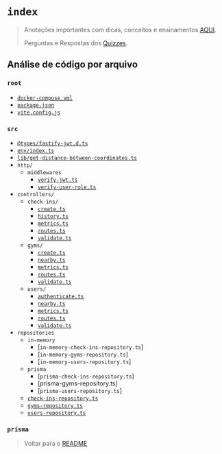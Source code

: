 # `index`

> Anotações importantes com dicas, conceitos e ensinamentos [AQUI](./notes.md).
>
> Perguntas e Respostas dos [Quizzes](./quizzes.md).

## Análise de código por arquivo

### `root`

- [`docker-compose.yml`](./code/docker-compose.md)
- [`package.json`](./code/packagejson.md)
- [`vite.config.js`](./code/viteconfig.md)

### `src`

- [`@types/fastify-jwt.d.ts`](../docs/code/src/@types/fastify-jwt.d.md)
- [`env/index.ts`](../docs/code/src/env/index.md)
- [`lib/get-distance-between-coordinates.ts`](./code/src/lib/get-distance-between-coordinates.md)
- `http/`
  - `middlewares`
    - [`verify-jwt.ts`](./code/src/http/middlewares/verify-jwt.md)
    - [`verify-user-role.ts`](./code/src/http/middlewares/verify-user-role.md)
- `controllers/`
  - `check-ins/`
    - [`create.ts`](../docs/code/src/http/controllers/check-ins/create.md)
    - [`history.ts`](../docs/code/src/http/controllers/check-ins/history.md)
    - [`metrics.ts`](../docs/code/src/http/controllers/check-ins/metrics.md)
    - [`routes.ts`](../docs/code/src/http/controllers/check-ins/routes.md)
    - [`validate.ts`](../docs/code/src/http/controllers/check-ins/validade.md)
  - `gyms/`
    - [`create.ts`](../docs/code/src/http/controllers/gyms/create.md)
    - [`nearby.ts`](../docs/code/src/http/controllers/gyms/nearby.md)
    - [`metrics.ts`](../docs/code/src/http/controllers/gyms/metrics.md)
    - [`routes.ts`](../docs/code/src/http/controllers/gyms/routes.md)
    - [`validate.ts`](../docs/code/src/http/controllers/gyms/validate.md)
  - `users/`
    - [`authenticate.ts`](../docs/code/src/http/controllers/users/authenticate.md)
    - [`nearby.ts`](../docs/code/src/http/controllers/users/nearby.md)
    - [`metrics.ts`](../docs/code/src/http/controllers/users/metrics.md)
    - [`routes.ts`](../docs/code/src/http/controllers/users/routes.md)
    - [`validate.ts`](../docs/code/src/http/controllers/users/validate.md)
- `repositories`
  - `in-memory`
    - [`in-memory-check-ins-repository.ts`]
    - [`in-memory-gyms-repository.ts`]
    - [`in-memory-users-repository.ts`]
  - `prisma`
    - [`prisma-check-ins-repository.ts`]
    - [prisma-gyms-repository.ts]
    - [`prisma-users-repository.ts`]
  - [`check-ins-repository.ts`](../docs/code/src/repositories/check-ins-repository.md)
  - [`gyms-repository.ts`](../docs/code/src/repositories/gyms-repository.md)
  - [`users-repository.ts`](../docs/code/src/repositories/users-repository.md)

### `prisma`

> Voltar para o [README](../../README.md)
